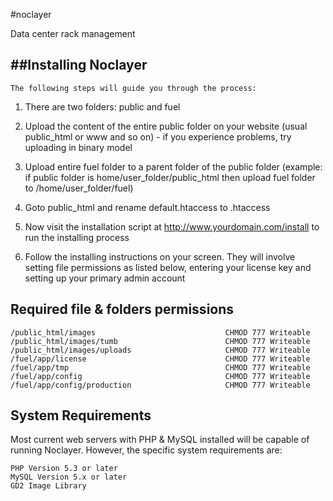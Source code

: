 #noclayer

Data center rack management 


##Installing Noclayer
-----------------------------------------------------------------------------
	The following steps will guide you through the process:

1. There are two folders: public and fuel 

2. Upload the content of the entire public folder on your website (usual public_html 
or www and so on) - if you experience problems, try uploading in binary model

3. Upload entire fuel folder to a parent folder of the public folder (example: if public 
folder is home/user_folder/public_html then upload fuel folder to /home/user_folder/fuel)

4. Goto public_html and rename default.htaccess to .htaccess

5. Now visit the installation script at http://www.yourdomain.com/install to run the 
installing process

6. Follow the installing instructions on your screen. They will involve setting file 
permissions as listed below, entering your license key and setting up your primary admin account


Required file & folders permissions
-----------------------------------------------------------------------------
	/public_html/images                             CHMOD 777 Writeable
	/public_html/images/tumb                        CHMOD 777 Writeable
	/public_html/images/uploads                     CHMOD 777 Writeable
	/fuel/app/license                               CHMOD 777 Writeable
	/fuel/app/tmp                                   CHMOD 777 Writeable
	/fuel/app/config                                CHMOD 777 Writeable
	/fuel/app/config/production                     CHMOD 777 Writeable


System Requirements
-----------------------------------------------------------------------------
Most current web servers with PHP & MySQL installed will be capable of 
running Noclayer. However, the specific system requirements are:


	PHP Version 5.3 or later
	MySQL Version 5.x or later
	GD2 Image Library	
	
